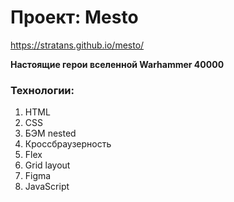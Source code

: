 # Проект: Mesto

https://stratans.github.io/mesto/

**Настоящие герои вселенной Warhammer 40000**

### Технологии:
1. HTML 
2. CSS
3. БЭМ nested
4. Кроссбраузерность
5. Flex
5. Grid layout
6. Figma
7. JavaScript